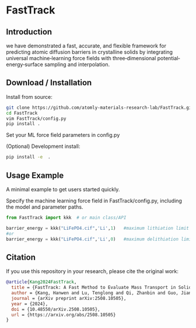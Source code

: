 # FastTrack

## Introduction
we have demonstrated a fast, accurate, and flexible framework for predicting atomic diffusion barriers in crystalline solids by integrating universal machine‐learning force fields with three‐dimensional potential‐energy‐surface sampling and interpolation.


## Download / Installation

Install from source:
```bash
git clone https://github.com/atomly-materials-research-lab/FastTrack.git
cd FastTrack
vim FastTrack/config.py
pip install .
```
Set your ML force field parameters in config.py

(Optional) Development install:
```bash
pip install -e  .
```

## Usage Example
A minimal example to get users started quickly.

Specify the machine learning force field in FastTrack/config.py, including the model and parameter paths.

```python
from FastTrack import kkk  # or main class/API

barrier_energy = kkk("LiFePO4.cif",'Li',1)   #maximum lithiation limit
#or
barrier_energy = kkk("LiFePO4.cif",'Li',0)   #maximum delithiation limit
```


## Citation
If you use this repository in your research, please cite the original work:

```bibtex
@article{Kang2024FastTrack,
  title = {FastTrack: A Fast Method to Evaluate Mass Transport in Solid Leveraging Universal Machine Learning Interatomic Potential},
  author = {Kang, Hanwen and Lu, Tenglong and Qi, Zhanbin and Guo, Jiandong and Meng, Sheng and Liu, Miao},
  journal = {arXiv preprint arXiv:2508.10505},
  year = {2024},
  doi = {10.48550/arXiv.2508.10505},
  url = {https://arxiv.org/abs/2508.10505}
}

